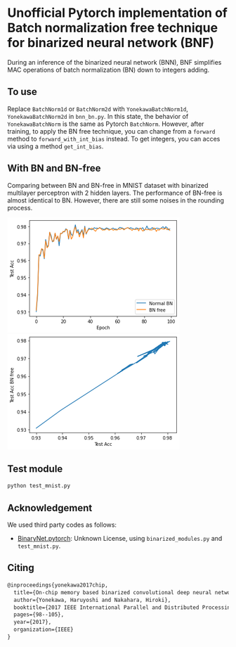 # Unofficial Pytorch implementation of Batch normalization free technique for binarized neural network (BNF)

During an inference of the binarized neural network (BNN), BNF simplifies MAC operations of batch normalization (BN) down to integers adding.

## To use

Replace `BatchNorm1d` or `BatchNorm2d` with `YonekawaBatchNorm1d`, `YonekawaBatchNorm2d` in `bnn_bn.py`. In this state, the behavior of `YonekawaBatchNorm` is the same as Pytorch `BatchNorm`. However, after training, to apply the BN free technique, you can change from a `forward` method to `forward_with_int_bias` instead. To get integers, you can acces via using a method `get_int_bias`.

## With BN and BN-free

Comparing between BN and BN-free in MNIST dataset with binarized multilayer perceptron with 2 hidden layers. The performance of BN-free is almost identical to BN. However, there are still some noises in the rounding process.

![result](test_acc.png) ![relation](relation.png)

## Test module

```python
python test_mnist.py
```

## Acknowledgement

We used third party codes as follows:

- [BinaryNet.pytorch](https://github.com/itayhubara/BinaryNet.pytorch): Unknown License, using `binarized_modules.py` and `test_mnist.py`.

## Citing

```latex
@inproceedings{yonekawa2017chip,
  title={On-chip memory based binarized convolutional deep neural network applying batch normalization free technique on an FPGA},
  author={Yonekawa, Haruyoshi and Nakahara, Hiroki},
  booktitle={2017 IEEE International Parallel and Distributed Processing Symposium Workshops (IPDPSW)},
  pages={98--105},
  year={2017},
  organization={IEEE}
}
```
